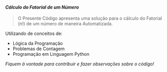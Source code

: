 #### ***Cálculo do Fatorial de um Número***

> O Presente Código apresenta uma solução para o cálculo do Fatorial (n!) de um número de maneira Automatizada.

Utilizando de conceitos de:
- Lógica da Programação
- Problemas de Contagem
- Programação em Linguagem Python

_Fiquem à vontade para contribuir e fazer observações sobre o código!_ 
